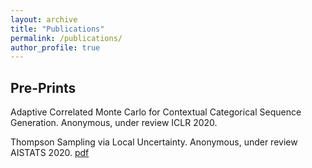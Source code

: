 ```yaml
---
layout: archive
title: "Publications"
permalink: /publications/
author_profile: true
---
```


## Pre-Prints

Adaptive Correlated Monte Carlo for Contextual Categorical Sequence Generation.
Anonymous, under review ICLR 2020.

Thompson Sampling via Local Uncertainty. 
Anonymous, under review AISTATS 2020. [pdf](https://arxiv.org/abs/1910.13673)
